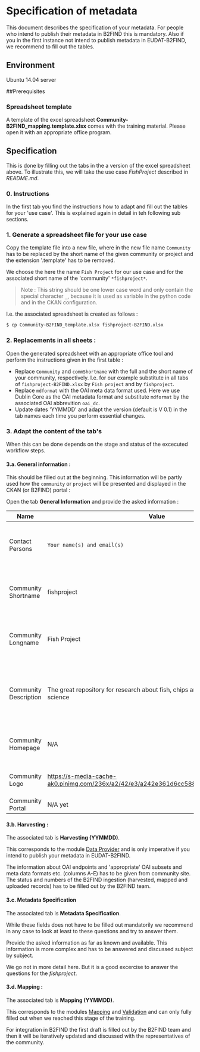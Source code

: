 # Specification of metadata
This document describes the specification of your metadata. 
For people who intend to publish their metadata in B2FIND this is mandatory.
Also if you in the first instance not intend to publish metadata in EUDAT-B2FIND, we recommend to fill out the tables.

## Environment
Ubuntu 14.04 server

##Prerequisites

### Spreadsheet template
A template of the excel spreadsheet **Community-B2FIND_mapping.template.xlsx** comes with the training material. Please open it with an appropriate office program.  

## Specification
This is done by filling out the tabs in the a version of the excel spreadsheet above. To illustrate this, we will take the use case *FishProject* described in *README.md*.

### 0. Instructions
In the first tab you find the instructions how to adapt and fill out the tables for your 'use case'. This is explained again in detail in teh following sub sections.

### 1. Generate a spreadsheet file for your use case 
Copy the template file into a new file, where in the new file name `Community` has to be replaced by the short name of the given community or project and the extension '.template' has to be removed. 

We choose the here the name `Fish Project` for our use case and for the associated short name of the 'community' `*fishproject*`. 
> Note : This string should be one lower case word and only contain the 
> special character `_`, because it is used as variable in the python code and in the CKAN configuration. 

I.e. the associated spreadsheet is created as follows :
```sh
$ cp Community-B2FIND_template.xlsx fishproject-B2FIND.xlsx
```

### 2. Replacements in all sheets :
Open the generated spreadsheet with an appropriate office tool and perform the instructions given in the first table :

* Replace `Community` and `commShortname` with the full and the short name of your community, respectively.
I.e. for our example substitute in all tabs of ```fishproject-B2FIND.xlsx``` <Community> by `Fish project` and <commShortname> by `fishproject`.
* Replace `mdformat` with the OAI meta data format used.
Here we use Dublin Core as the OAI metadata format and substitute `mdformat` by the associated OAI abbrevition `oai_dc`.
* Update dates 'YYMMDD' and adapt the version (default is V 0.1) in the tab names each time you perform essential changes.

### 3. Adapt the content of the tab's
When this can be done depends on the stage and status of the excecuted workflow steps.

#### 3.a. General information : 
This should be filled out at the beginning. This information will be partly used how the `community` or `project` will be presented and displayed in the CKAN (or B2FIND) portal :

Open the tab **General Information** and provide the asked information :

| Name                  | Value                  | Comments                                                                    |
|-----------------------|------------------------|-----------------------------------------------------------------------------|
| Contact Persons       | `Your name(s) and email(s)` | The persons can be asked by the B2FIND team                 |
| Community Shortname   | fishproject        | This is the name used in the B2FIND code and GUI                            |
| Community Longname    | Fish Project            | This is the name used in the description part of the community  |
| Community Description | The great repository for research about fish, chips and other interesting science         | This text is used in the B2FIND portal for the description of the community |
| Community Homepage    | N/A | This is set as link in the Community Description                            |
| Community Logo        | https://s-media-cache-ak0.pinimg.com/236x/a2/42/e3/a242e361d6cc5883f6f5304ccea90c97.jpg | This logo is used in the B2FIND portal                                      |
| Community Portal      | N/A yet                |             |

#### 3.b. Harvesting :
The associated tab is **Harvesting (YYMMDD)**.
  
This corresponds to the module [Data Provider](02.a-configure-OAI-data_provider.md) and is only imperative if you intend to publish your metadata in EUDAT-B2FIND.  

The information about OAI endpoints and 'appropriate' OAI subsets and meta data formats etc. (columns A-E) has to be given from community site. 
The status and numbers of the B2FIND ingestion (harvested, mapped and uploaded records) has to be filled out by the B2FIND team.  

#### 3.c. Metadata Specification
The associated tab is **Metadata Specification**.

While these fields does not have to be filled out mandatorily we recommend in any case to look at least to these questions and try to answer them.

Provide the asked information as far as known and available. This information is more complex and has to be answered and discussed subject by subject.

We go not in more detail here. But it is a good excercise to answer the questions for the *fishproject*.

#### 3.d. Mapping : 
The associated tab is **Mapping (YYMMDD)**.

This corresponds to the modules [Mapping](03.a-map-metadata.md) and [Validation](03.b-validate-metadata.md) and can only fully filled out when we reached this stage of the training. 

For integration in B2FIND the first draft is filled out by the B2FIND team and then it will be iteratively updated and discussed with the representatives of the community.